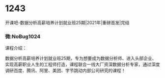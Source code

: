 # 1243
开课吧-数据分析高薪培养计划就业班25期|2021年|重磅首发|完结
### 微:NoBug1024 


课程介绍：

数据分析高薪培养计划就业班25期，专为想要成为数据分析师、进入头部企业、实现高薪职业人生的工程师打造，课程联合一线大厂资深数据分析专家，通过深度调研百度、腾讯、阿里、美团、字节跳动内部公司研究的课程！
